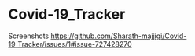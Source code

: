 # Covid-19_Tracker
Screenshots
https://github.com/Sharath-majjigi/Covid-19_Tracker/issues/1#issue-727428270
